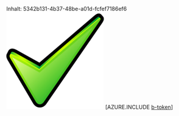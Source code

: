 Inhalt: 5342b131-4b37-48be-a01d-fcfef7186ef6![Bild](f1713e85-d5c3-49eb-89e5-7446d0fbaf0f.png)
[AZURE.INCLUDE [b-token](7c2d2dfa-b4b2-48da-bad0-d88bb4eb25e2.md)]
